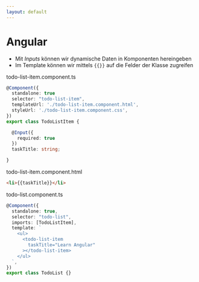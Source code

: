 ```yaml
---
layout: default
---
```


# Angular <SubHeading text="Inputs"/>

<div class="grid grid-cols-12 gap-6">
<div class="col-span-12">

- Mit _Inputs_ können wir dynamische Daten in Komponenten hereingeben
- Im Template können wir mittels `{{}}` auf die Felder der Klasse zugreifen

</div>

<div class="col-span-6">

<Filename>todo-list-item.component.ts</Filename>

```ts
@Component({
  standalone: true
  selector: "todo-list-item",
  templateUrl: './todo-list-item.component.html',
  styleUrl: './todo-list-item.component.css',
})
export class TodoListItem {

  @Input({
    required: true
  })
  taskTitle: string;

}
```

</div>

<div class="col-span-6">

<Filename>todo-list-item.component.html</Filename>

```html
<li>{{taskTitle}}</li>
```

<div class="mb-6"></div>

<Filename>todo-list.component.ts</Filename>

<!-- prettier-ignore-start -->

```ts
@Component({
  standalone: true,
  selector: "todo-list",
  imports: [TodoListItem],
  template: `
    <ul>
      <todo-list-item
        taskTitle="Learn Angular"
      ></todo-list-item>
    </ul>
  `,
})
export class TodoList {}
```

<!-- prettier-ignore-end -->

</div>

</div>

<PageNumber/>
